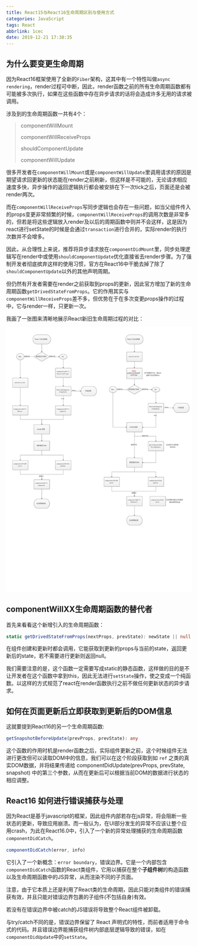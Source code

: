 ```yaml
---
title: React15与React16生命周期区别与使用方式
categories: JavaScript
tags: React
abbrlink: 1cec
date: 2019-12-21 17:38:35
---
```


## 为什么要变更生命周期

因为React16框架使用了全新的`Fiber`架构，这其中有一个特性叫做`async rendering`，render过程可中断，因此，render函数之前的所有生命周期函数都有可能被多次执行，如果在这些函数中存在异步请求的话将会造成许多无用的请求被调用。

涉及到的生命周期函数一共有4个：

> componentWillMount
>
> componentWillReceiveProps
>
> shouldComponentUpdate
>
> componentWillUpdate

<!-- more -->

很多开发者在`componentWillMount`或是`componentWillUpdate`里调用请求的原因是期望请求回更新的状态能在render之前刷新，但这样是不可能的，无论请求相应速度多快，异步操作的返回逻辑执行都会被安排在下一次tick之后，页面还是会被render两次。

而在`componentWillReceiveProps`写同步逻辑也会存在一些问题，如当父组件传入的props变更非常频繁的时候，`componentWillReceiveProps`的调用次数是非常多的，但若是将这些逻辑放入render及以后的周期函数中则并不会这样，这是因为react进行setState的时候是会通过`transaction`进行合并的，实际render的执行次数并不会增多。

因此，从合理性上来说，推荐将异步请求放在`componentDidMount`里，同步处理逻辑写在render中或使用`shouldComponentUpdate`优化直接省去render步骤。为了强制开发者彻底摈弃这样的使用习惯，官方在React16中干脆去掉了除了`shouldComponentUpdate`以外的其他声明周期。

但仍然有开发者需要在render之前获取到props的更新，因此官方增加了新的生命周期函数`getDrivedStateFromProps`。它的作用其实与`componentWillReceiveProps`差不多，但优势在于在多次变更props操作的过程中，它与render一样，只更新一次。

我画了一张图来清晰地展示React新旧生命周期过程的对比：

![React新旧生命周期对比.png](https://raw.githubusercontent.com/kelekexiao123/blog-storage/master/images/React%E6%96%B0%E6%97%A7%E7%94%9F%E5%91%BD%E5%91%A8%E6%9C%9F%E5%AF%B9%E6%AF%94.png)

## componentWillXX生命周期函数的替代者

首先来看看这个新增引入的生命周期函数：

```typescript
static getDrivedStateFromProps(nextProps, prevState): newState || null
```

在组件创建和更新时都会调用，它能获取到更新的props与当前的state，返回更新后的state，若不需要进行更新则返回null。

我们需要注意的是，这个函数一定需要写成static的静态函数，这样做的目的是不让开发者在这个函数中拿到this，因此无法进行`setState`操作，使之变成一个纯函数。以这样的方式规范了react在render函数执行之前不做任何更新状态的异步请求。

## 如何在页面更新后立即获取到更新后的DOM信息

这就要提到React16的另一个生命周期函数:

```typescript
getSnapshotBeforeUpdate(prevProps, prevState): any
```

这个函数的作用时机是render函数之后，实际组件更新之前，这个时候组件无法进行更改但可以读取DOM中的信息，我们可以在这个阶段获取到如 `ref` 之类的真实DOM数据，并将结果传递给 componentDidUpdate(prevProps, prevState, snapshot) 中的第三个参数，从而在更新后可以根据当前DOM的数据进行状态的相应调整。

## React16 如何进行错误捕获与处理

因为React是基于javascript的框架，因此组件内部若存在js异常，将会阻断一些状态的更新，导致应用崩溃。而一般认为，在UI部分发生的异常不应该让整个应用crash，为此在React16.0中，引入了一个新的异常处理捕获的生命周期函数`componentDidCatch`。

```ts
componentDidCatch(error, info)
```

它引入了一个新概念：`error boundary`，错误边界。它是一个内部包含`componentDidCatch`函数的React类组件，它用以捕获在整个**子组件树**的构造函数以及生命周期函数中的JS异常，从而渲染不同的子页面。

注意，由于它本质上还是利用了React类的生命周期，因此只能对类组件的错误捕获有效，并且只能对错误边界包裹的子组件(不包括自身)有效。

若没有在错误边界中被catch的JS错误将导致整个React组件被卸载。

与try/catch不同的是，错误边界保留了 React 声明式的特性，而前者适用于命令式的代码。并且错误边界能捕获组件树内部底层逻辑导致的错误，如在`componentDidUpdate`中的`setState`。

